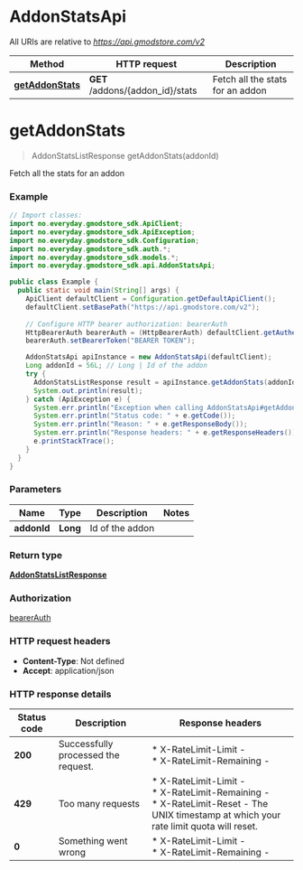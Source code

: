 # AddonStatsApi

All URIs are relative to *https://api.gmodstore.com/v2*

Method | HTTP request | Description
------------- | ------------- | -------------
[**getAddonStats**](AddonStatsApi.md#getAddonStats) | **GET** /addons/{addon_id}/stats | Fetch all the stats for an addon


<a name="getAddonStats"></a>
# **getAddonStats**
> AddonStatsListResponse getAddonStats(addonId)

Fetch all the stats for an addon

### Example
```java
// Import classes:
import no.everyday.gmodstore_sdk.ApiClient;
import no.everyday.gmodstore_sdk.ApiException;
import no.everyday.gmodstore_sdk.Configuration;
import no.everyday.gmodstore_sdk.auth.*;
import no.everyday.gmodstore_sdk.models.*;
import no.everyday.gmodstore_sdk.api.AddonStatsApi;

public class Example {
  public static void main(String[] args) {
    ApiClient defaultClient = Configuration.getDefaultApiClient();
    defaultClient.setBasePath("https://api.gmodstore.com/v2");
    
    // Configure HTTP bearer authorization: bearerAuth
    HttpBearerAuth bearerAuth = (HttpBearerAuth) defaultClient.getAuthentication("bearerAuth");
    bearerAuth.setBearerToken("BEARER TOKEN");

    AddonStatsApi apiInstance = new AddonStatsApi(defaultClient);
    Long addonId = 56L; // Long | Id of the addon
    try {
      AddonStatsListResponse result = apiInstance.getAddonStats(addonId);
      System.out.println(result);
    } catch (ApiException e) {
      System.err.println("Exception when calling AddonStatsApi#getAddonStats");
      System.err.println("Status code: " + e.getCode());
      System.err.println("Reason: " + e.getResponseBody());
      System.err.println("Response headers: " + e.getResponseHeaders());
      e.printStackTrace();
    }
  }
}
```

### Parameters

Name | Type | Description  | Notes
------------- | ------------- | ------------- | -------------
 **addonId** | **Long**| Id of the addon |

### Return type

[**AddonStatsListResponse**](AddonStatsListResponse.md)

### Authorization

[bearerAuth](../README.md#bearerAuth)

### HTTP request headers

 - **Content-Type**: Not defined
 - **Accept**: application/json

### HTTP response details
| Status code | Description | Response headers |
|-------------|-------------|------------------|
**200** | Successfully processed the request. |  * X-RateLimit-Limit -  <br>  * X-RateLimit-Remaining -  <br>  |
**429** | Too many requests |  * X-RateLimit-Limit -  <br>  * X-RateLimit-Remaining -  <br>  * X-RateLimit-Reset - The UNIX timestamp at which your rate limit quota will reset. <br>  |
**0** | Something went wrong |  * X-RateLimit-Limit -  <br>  * X-RateLimit-Remaining -  <br>  |

